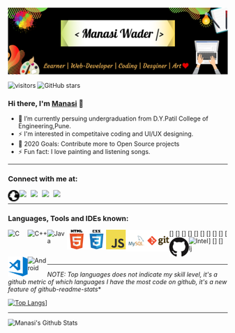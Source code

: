 ![alt text](https://github.com/WaderManasi/WaderManasi/blob/master/manasi__.png "Logo Title Text 1")

![visitors](https://visitor-badge.laobi.icu/badge?page_id=WaderManasi.visitor-badge)   ![GitHub stars](https://img.shields.io/github/stars/WaderManasi/WaderManasi?style=social)  
### Hi there, I'm [Manasi][website] 👋

- 🔭 I’m currently persuing undergraduation from D.Y.Patil College of Engineering,Pune.
- ⚡ I'm interested in competitaive coding and UI/UX designing.
- 🥅 2020 Goals: Contribute more to Open Source projects
- ⚡ Fun fact: I love painting and listening songs.
---
### Connect with me at:

[<img align="left"  width="26px" src="https://raw.githubusercontent.com/iconic/open-iconic/master/svg/globe.svg" />][website]
[<img align="left"  width="26px" src="https://cdn.jsdelivr.net/npm/simple-icons@v3/icons/linkedin.svg" />][linkedin]
[<img align="left" width="26px" src="https://cdn.jsdelivr.net/npm/simple-icons@3.4.0/icons/gmail.svg" />][mail]
[<img align="left" width="26px" src="https://cdn.jsdelivr.net/npm/simple-icons@3.4.0/icons/github.svg" />][github]
[<img align="left" width="26px" src="https://cdn.jsdelivr.net/npm/simple-icons@v3/icons/instagram.svg" />][instagram]

<br />

---
### Languages, Tools and IDEs known:

[<img align="left" alt="C" width="45px" height="45px" src="https://img.icons8.com/color/48/000000/c-programming.png" />]
[<img align="left" alt="C++" width="45px" height="45px" src="https://img.icons8.com/color/48/000000/c-plus-plus-logo.png" />]
[<img align="left" alt="Java" width="45px" height="45px" src="https://img.icons8.com/color/48/000000/java-coffee-cup-logo.png" />]
[<img align="left" alt="HTML5" width="45px" height="45px" src="https://raw.githubusercontent.com/github/explore/80688e429a7d4ef2fca1e82350fe8e3517d3494d/topics/html/html.png" />]
[<img align="left" alt="CSS3" width="45px" height="45px" src="https://raw.githubusercontent.com/github/explore/80688e429a7d4ef2fca1e82350fe8e3517d3494d/topics/css/css.png" />]
[<img align="left" alt="JavaScript" width="45px" height="45px" src="https://raw.githubusercontent.com/github/explore/80688e429a7d4ef2fca1e82350fe8e3517d3494d/topics/javascript/javascript.png" />]
[<img align="left" alt="MySQL" width="50px" height="50px" src="https://raw.githubusercontent.com/github/explore/80688e429a7d4ef2fca1e82350fe8e3517d3494d/topics/mysql/mysql.png" />]
[<img align="left" alt="Git" width="50px" height="50px" src="https://raw.githubusercontent.com/github/explore/80688e429a7d4ef2fca1e82350fe8e3517d3494d/topics/git/git.png" />]
[<img align="left" alt="GitHub" width="45px" height="45px" src="https://raw.githubusercontent.com/github/explore/78df643247d429f6cc873026c0622819ad797942/topics/github/github.png" />]
[<img align="left" alt="Intellj" width="45px" height="45px" src="https://img.icons8.com/color/48/000000/intellij-idea.png" />]
[<img align="left" alt="Visual Studio Code" width="45px" height="45px" src="https://raw.githubusercontent.com/github/explore/80688e429a7d4ef2fca1e82350fe8e3517d3494d/topics/visual-studio-code/visual-studio-code.png" />]
[<img align="left" alt="Android" width="45px" height="45px" src="https://img.icons8.com/color/48/000000/android-os.png" />]

<br />

---

*NOTE: Top languages does not indicate my skill level, it's a github metric of which languages I have the most code on github, it's a new feature of github-readme-stats**
<br />

[![Top Langs](https://github-readme-stats.vercel.app/api/top-langs/?username=WaderManasi&layout=compact)](https://github.com/wadermanasi/github-readme-stats)]

---

<img align="left" alt="Manasi's Github Stats" src="https://github-readme-stats.vercel.app/api?username=WaderManasi&show_icons=true&theme=highcontrast" />


[website]: https://wadermanasi.github.io/portfolio/
[instagram]: https://www.instagram.com/wmanasi_art06/
[linkedin]: https://www.linkedin.com/in/manasi-wader-2455a0197/
[github]: https://github.com/WaderManasi/
[mail]: manasiwader@gmail.com

